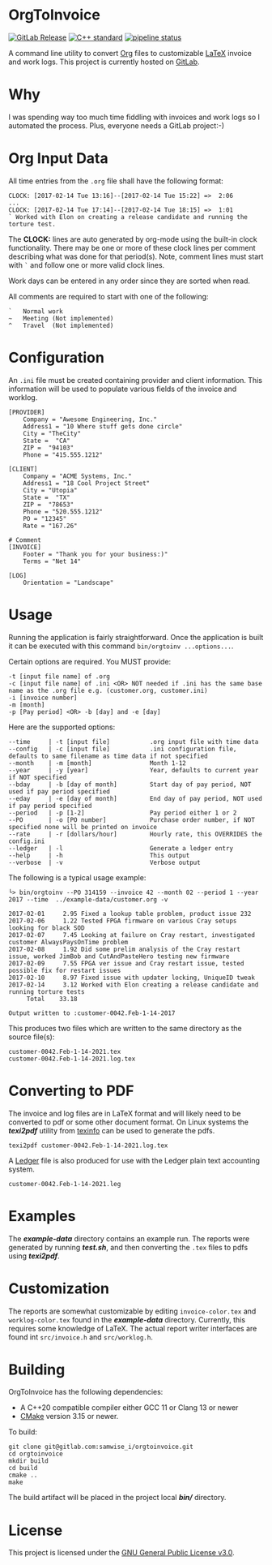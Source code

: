 # OrgToInvoice

[![GitLab Release](https://img.shields.io/gitlab/v/release/32486008?sort=semver&style=flat-square)](https://gitlab.com/samwise_i/orgtoinvoice/-/releases)
[![C++ standard](https://img.shields.io/badge/standard-C%2B%2B20-blue?logo=c%2B%2B&style=flat-square)](https://en.cppreference.com/w/cpp/compiler_support/20)
[![pipeline status](https://gitlab.com/samwise_i/orgtoinvoice/badges/main/pipeline.svg?style=flat-square)](https://gitlab.com/samwise_i/orgtoinvoice/-/commits/main)

A command line utility to convert [Org](https://orgmode.org) files to customizable [LaTeX](https://www.latex-project.org) invoice and work logs. This project is currently hosted on [GitLab](https://gitlab.com/samwise_i/orgtoinvoice).

# Why

I was spending way too much time fiddling with invoices and work logs so I automated the process. Plus, everyone needs a GitLab project:-)

# Org Input Data

All time entries from the `.org` file shall have the following format:

    CLOCK: [2017-02-14 Tue 13:16]--[2017-02-14 Tue 15:22] =>  2:06
    ...
    CLOCK: [2017-02-14 Tue 17:14]--[2017-02-14 Tue 18:15] =>  1:01
    ` Worked with Elon on creating a release candidate and running the torture test.

The **CLOCK:** lines are auto generated by org-mode using the built-in clock functionality. There may be one or more of these clock lines per comment describing what was done for that period(s). Note, comment lines must start with ``` ` ``` and follow one or more valid clock lines.

Work days can be entered in any order since they are sorted when read.

All comments are required to start with one of the following:

    `   Normal work
    ~   Meeting (Not implemented)
    ^   Travel  (Not implemented)

# Configuration

An `.ini` file must be created containing provider and client information. This information will be used to populate various fields of the invoice and worklog.

    [PROVIDER]
        Company = "Awesome Engineering, Inc."
        Address1 = "10 Where stuff gets done circle"
        City = "TheCity"
        State =  "CA"
        ZIP =  "94103"
        Phone = "415.555.1212"

    [CLIENT]
        Company = "ACME Systems, Inc."
        Address1 = "18 Cool Project Street"
        City = "Utopia"
        State =  "TX"
        ZIP =  "78653"
        Phone = "520.555.1212"
        PO = "12345"
        Rate = "167.26"

    # Comment 
    [INVOICE]
        Footer = "Thank you for your business:)"
        Terms = "Net 14"

    [LOG]
        Orientation = "Landscape"

# Usage

Running the application is fairly straightforward. Once the application is built it can be executed with this command `bin/orgtoinv ...options...`.

Certain options are required. You MUST provide:

    -t [input file name] of .org
    -c [input file name] of .ini <OR> NOT needed if .ini has the same base name as the .org file e.g. (customer.org, customer.ini)
    -i [invoice number]
    -m [month]
    -p [Pay period] <OR> -b [day] and -e [day]

Here are the supported options:

    --time     | -t [input file]           .org input file with time data
    --config   | -c [input file]           .ini configuration file, defaults to same filename as time data if not specified
    --month    | -m [month]                Month 1-12 
    --year     | -y [year]                 Year, defaults to current year if NOT specified
    --bday     | -b [day of month]         Start day of pay period, NOT used if pay period specified
    --eday     | -e [day of month]         End day of pay period, NOT used if pay period specified
    --period   | -p [1-2]                  Pay period either 1 or 2
    --PO       | -o [PO number]            Purchase order number, if NOT specified none will be printed on invoice
    --rate     | -r [dollars/hour]         Hourly rate, this OVERRIDES the config.ini
    --ledger   | -l                        Generate a ledger entry
    --help     | -h                        This output
    --verbose  | -v                        Verbose output

The following is a typical usage example:

    └> bin/orgtoinv --PO 314159 --invoice 42 --month 02 --period 1 --year 2017 --time  ../example-data/customer.org -v

    2017-02-01     2.95 Fixed a lookup table problem, product issue 232
    2017-02-06     1.22 Tested FPGA firmware on various Cray setups looking for black SOD
    2017-02-07     7.45 Looking at failure on Cray restart, investigated customer AlwaysPaysOnTime problem 
    2017-02-08     1.92 Did some prelim analysis of the Cray restart issue, worked JimBob and CutAndPasteHero testing new firmware
    2017-02-09     7.55 FPGA ver issue and Cray restart issue, tested possible fix for restart issues
    2017-02-10     8.97 Fixed issue with updater locking, UniqueID tweak
    2017-02-14     3.12 Worked with Elon creating a release candidate and running torture tests
         Total    33.18

    Output written to :customer-0042.Feb-1-14-2017

This produces two files which are written to the same directory as the source file(s):

    customer-0042.Feb-1-14-2021.tex
    customer-0042.Feb-1-14-2021.log.tex
    
# Converting to PDF

The invoice and log files are in LaTeX format and will likely need to be converted to pdf or some other document format. On Linux systems the **_texi2pdf_** utility from [texinfo](https://www.gnu.org/software/texinfo/) can be used to generate the pdfs.

    texi2pdf customer-0042.Feb-1-14-2021.log.tex

A [Ledger](https://plaintextaccounting.org) file is also produced for use with the Ledger plain text accounting system.

    customer-0042.Feb-1-14-2021.leg

# Examples

The **_example-data_** directory contains an example run. The reports were generated by running **_test.sh_**, and then converting the `.tex` files to pdfs using **_texi2pdf_**.

# Customization

The reports are somewhat customizable by editing `invoice-color.tex` and `worklog-color.tex` found in the **_example-data_** directory. Currently, this requires some knowledge of LaTeX. The actual report writer interfaces are found int `src/invoice.h` and `src/worklog.h`.

# Building

OrgToInvoice has the following dependencies:
- A C++20 compatible compiler either GCC 11 or Clang 13 or newer
- [CMake](https://cmake.org/) version 3.15 or newer. 

To build:

    git clone git@gitlab.com:samwise_i/orgtoinvoice.git
    cd orgtoinvoice
    mkdir build
    cd build
    cmake ..
    make

The build artifact will be placed in the project local **_bin/_** directory.

# License

This project is licensed under the [GNU General Public License v3.0](https://www.gnu.org/licenses/).

